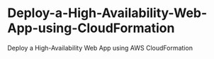 # Deploy-a-High-Availability-Web-App-using-CloudFormation
Deploy a High-Availability Web App using AWS CloudFormation

